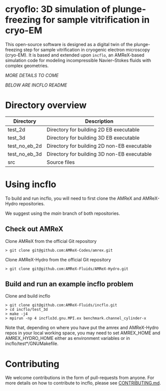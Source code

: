 # cryoflo: 3D simulation of plunge-freezing for sample vitrification in cryo-EM

This open-source software is designed as a digital twin of the plunge-freezing step for sample vitrification in cryogenic electron microscopy (cryo-EM).
It is based and extended upon `incflo`, an AMReX-based simulation code for modeling incompressible Navier–Stokes fluids with complex geometries.

_MORE DETAILS TO COME_

_BELOW ARE INCFLO README_

# Directory overview

| Directory     | Description                                         |
| --------------| --------------------------------------------------- |
| test_2d       | Directory for building 2D EB executable             |
| test_3d       | Directory for building 3D EB executable             |
| test_no_eb_2d | Directory for building 2D non-EB executable         |
| test_no_eb_3d | Directory for building 3D non-EB executable         |
| src           | Source files                                        |


# Using incflo

To build and run incflo, you will need to first clone the AMReX and AMReX-Hydro repositories.

We suggest using the _main_ branch of both repositories.

## Check out AMReX 

Clone AMReX from the official Git repository
```shell
> git clone git@github.com:AMReX-Codes/amrex.git
```

Clone AMReX-Hydro from the official Git repository
```shell
> git clone git@github.com:AMReX-Fluids/AMReX-Hydro.git
```

## Build and run an example incflo problem
Clone and build incflo
```shell
> git clone git@github.com:AMReX-Fluids/incflo.git
> cd incflo/test_3d
> make -j4
> mpirun -np 4 incflo3d.gnu.MPI.ex benchmark.channel_cylinder-x
```

Note that, depending on where you have put the amrex and AMReX-Hydro repos
in your local working space, you may need to set AMREX_HOME and AMREX_HYDRO_HOME
either as environment variables or in incflo/test*/GNUMakefile.

# Contributing

We welcome contributions in the form of pull-requests from anyone. For more
details on how to contribute to incflo, please see
[CONTRIBUTING.md](CONTRIBUTING.md).
